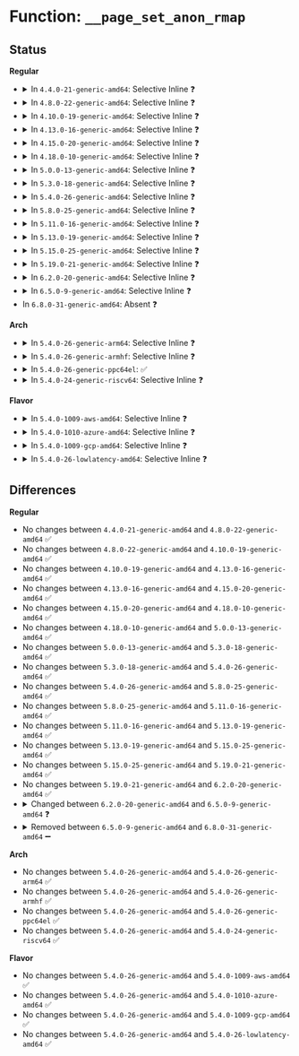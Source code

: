 # Function: <code>__page_set_anon_rmap</code>

## Status
<b>Regular</b>
<ul>
<li>
<details>
<summary>In <code>4.4.0-21-generic-amd64</code>: Selective Inline ❓</summary>

```c
void __page_set_anon_rmap(struct page * page, struct vm_area_struct * vma, long unsigned int address, int exclusive)
```

```json
{
  "name": "__page_set_anon_rmap",
  "collision_type": "Unique Static",
  "inline_type": "Selective",
  "funcs": [
    {
      "addr": 18446744071580722496,
      "name": "__page_set_anon_rmap",
      "external": false,
      "loc": "mm/rmap.c:1079",
      "file": "mm/rmap.c",
      "inline": "not declared, inlined",
      "caller_inline": [],
      "caller_func": [
        "mm/rmap.c:do_page_add_anon_rmap",
        "mm/rmap.c:page_add_new_anon_rmap"
      ]
    }
  ],
  "symbols": [
    {
      "addr": 18446744071580722496,
      "name": "__page_set_anon_rmap",
      "section": ".text",
      "bind": "STB_LOCAL",
      "size": 95
    }
  ]
}
```
</details>
</li>
<li>
<details>
<summary>In <code>4.8.0-22-generic-amd64</code>: Selective Inline ❓</summary>

```c
void __page_set_anon_rmap(struct page * page, struct vm_area_struct * vma, long unsigned int address, int exclusive)
```

```json
{
  "name": "__page_set_anon_rmap",
  "collision_type": "Unique Static",
  "inline_type": "Selective",
  "funcs": [
    {
      "addr": 18446744071580838464,
      "name": "__page_set_anon_rmap",
      "external": false,
      "loc": "mm/rmap.c:1118",
      "file": "mm/rmap.c",
      "inline": "not declared, inlined",
      "caller_inline": [],
      "caller_func": [
        "mm/rmap.c:page_add_new_anon_rmap",
        "mm/rmap.c:do_page_add_anon_rmap"
      ]
    }
  ],
  "symbols": [
    {
      "addr": 18446744071580838464,
      "name": "__page_set_anon_rmap",
      "section": ".text",
      "bind": "STB_LOCAL",
      "size": 111
    }
  ]
}
```
</details>
</li>
<li>
<details>
<summary>In <code>4.10.0-19-generic-amd64</code>: Selective Inline ❓</summary>

```c
void __page_set_anon_rmap(struct page * page, struct vm_area_struct * vma, long unsigned int address, int exclusive)
```

```json
{
  "name": "__page_set_anon_rmap",
  "collision_type": "Unique Static",
  "inline_type": "Selective",
  "funcs": [
    {
      "addr": 18446744071580909024,
      "name": "__page_set_anon_rmap",
      "external": false,
      "loc": "mm/rmap.c:1117",
      "file": "mm/rmap.c",
      "inline": "not declared, inlined",
      "caller_inline": [],
      "caller_func": [
        "mm/rmap.c:page_add_new_anon_rmap",
        "mm/rmap.c:do_page_add_anon_rmap"
      ]
    }
  ],
  "symbols": [
    {
      "addr": 18446744071580909024,
      "name": "__page_set_anon_rmap",
      "section": ".text",
      "bind": "STB_LOCAL",
      "size": 111
    }
  ]
}
```
</details>
</li>
<li>
<details>
<summary>In <code>4.13.0-16-generic-amd64</code>: Selective Inline ❓</summary>

```c
void __page_set_anon_rmap(struct page * page, struct vm_area_struct * vma, long unsigned int address, int exclusive)
```

```json
{
  "name": "__page_set_anon_rmap",
  "collision_type": "Unique Static",
  "inline_type": "Selective",
  "funcs": [
    {
      "addr": 18446744071580955504,
      "name": "__page_set_anon_rmap",
      "external": false,
      "loc": "mm/rmap.c:1020",
      "file": "mm/rmap.c",
      "inline": "not declared, inlined",
      "caller_inline": [],
      "caller_func": [
        "mm/rmap.c:page_add_new_anon_rmap",
        "mm/rmap.c:do_page_add_anon_rmap"
      ]
    }
  ],
  "symbols": [
    {
      "addr": 18446744071580955504,
      "name": "__page_set_anon_rmap",
      "section": ".text",
      "bind": "STB_LOCAL",
      "size": 112
    }
  ]
}
```
</details>
</li>
<li>
<details>
<summary>In <code>4.15.0-20-generic-amd64</code>: Selective Inline ❓</summary>

```c
void __page_set_anon_rmap(struct page * page, struct vm_area_struct * vma, long unsigned int address, int exclusive)
```

```json
{
  "name": "__page_set_anon_rmap",
  "collision_type": "Unique Static",
  "inline_type": "Selective",
  "funcs": [
    {
      "addr": 18446744071581056688,
      "name": "__page_set_anon_rmap",
      "external": false,
      "loc": "mm/rmap.c:1024",
      "file": "mm/rmap.c",
      "inline": "not declared, inlined",
      "caller_inline": [],
      "caller_func": [
        "mm/rmap.c:page_add_new_anon_rmap",
        "mm/rmap.c:do_page_add_anon_rmap"
      ]
    }
  ],
  "symbols": [
    {
      "addr": 18446744071581056688,
      "name": "__page_set_anon_rmap",
      "section": ".text",
      "bind": "STB_LOCAL",
      "size": 110
    }
  ]
}
```
</details>
</li>
<li>
<details>
<summary>In <code>4.18.0-10-generic-amd64</code>: Selective Inline ❓</summary>

```c
void __page_set_anon_rmap(struct page * page, struct vm_area_struct * vma, long unsigned int address, int exclusive)
```

```json
{
  "name": "__page_set_anon_rmap",
  "collision_type": "Unique Static",
  "inline_type": "Selective",
  "funcs": [
    {
      "addr": 18446744071581195488,
      "name": "__page_set_anon_rmap",
      "external": false,
      "loc": "mm/rmap.c:1025",
      "file": "mm/rmap.c",
      "inline": "not declared, inlined",
      "caller_inline": [],
      "caller_func": [
        "mm/rmap.c:page_add_new_anon_rmap",
        "mm/rmap.c:do_page_add_anon_rmap"
      ]
    }
  ],
  "symbols": [
    {
      "addr": 18446744071581195488,
      "name": "__page_set_anon_rmap",
      "section": ".text",
      "bind": "STB_LOCAL",
      "size": 112
    }
  ]
}
```
</details>
</li>
<li>
<details>
<summary>In <code>5.0.0-13-generic-amd64</code>: Selective Inline ❓</summary>

```c
void __page_set_anon_rmap(struct page * page, struct vm_area_struct * vma, long unsigned int address, int exclusive)
```

```json
{
  "name": "__page_set_anon_rmap",
  "collision_type": "Unique Static",
  "inline_type": "Selective",
  "funcs": [
    {
      "addr": 18446744071581278816,
      "name": "__page_set_anon_rmap",
      "external": false,
      "loc": "mm/rmap.c:1027",
      "file": "mm/rmap.c",
      "inline": "not declared, inlined",
      "caller_inline": [],
      "caller_func": [
        "mm/rmap.c:hugepage_add_new_anon_rmap",
        "mm/rmap.c:hugepage_add_anon_rmap",
        "mm/rmap.c:page_add_new_anon_rmap",
        "mm/rmap.c:do_page_add_anon_rmap"
      ]
    }
  ],
  "symbols": [
    {
      "addr": 18446744071581278816,
      "name": "__page_set_anon_rmap",
      "section": ".text",
      "bind": "STB_LOCAL",
      "size": 112
    }
  ]
}
```
</details>
</li>
<li>
<details>
<summary>In <code>5.3.0-18-generic-amd64</code>: Selective Inline ❓</summary>

```c
void __page_set_anon_rmap(struct page * page, struct vm_area_struct * vma, long unsigned int address, int exclusive)
```

```json
{
  "name": "__page_set_anon_rmap",
  "collision_type": "Unique Static",
  "inline_type": "Selective",
  "funcs": [
    {
      "addr": 18446744071581352960,
      "name": "__page_set_anon_rmap",
      "external": false,
      "loc": "mm/rmap.c:1028",
      "file": "mm/rmap.c",
      "inline": "not declared, inlined",
      "caller_inline": [],
      "caller_func": [
        "mm/rmap.c:hugepage_add_new_anon_rmap",
        "mm/rmap.c:hugepage_add_anon_rmap",
        "mm/rmap.c:page_add_new_anon_rmap",
        "mm/rmap.c:do_page_add_anon_rmap"
      ]
    }
  ],
  "symbols": [
    {
      "addr": 18446744071581352960,
      "name": "__page_set_anon_rmap",
      "section": ".text",
      "bind": "STB_LOCAL",
      "size": 109
    }
  ]
}
```
</details>
</li>
<li>
<details>
<summary>In <code>5.4.0-26-generic-amd64</code>: Selective Inline ❓</summary>

```c
void __page_set_anon_rmap(struct page * page, struct vm_area_struct * vma, long unsigned int address, int exclusive)
```

```json
{
  "name": "__page_set_anon_rmap",
  "collision_type": "Unique Static",
  "inline_type": "Selective",
  "funcs": [
    {
      "addr": 18446744071581412464,
      "name": "__page_set_anon_rmap",
      "external": false,
      "loc": "mm/rmap.c:1026",
      "file": "mm/rmap.c",
      "inline": "not declared, inlined",
      "caller_inline": [],
      "caller_func": [
        "mm/rmap.c:hugepage_add_new_anon_rmap",
        "mm/rmap.c:hugepage_add_anon_rmap",
        "mm/rmap.c:page_add_new_anon_rmap",
        "mm/rmap.c:do_page_add_anon_rmap"
      ]
    }
  ],
  "symbols": [
    {
      "addr": 18446744071581412464,
      "name": "__page_set_anon_rmap",
      "section": ".text",
      "bind": "STB_LOCAL",
      "size": 109
    }
  ]
}
```
</details>
</li>
<li>
<details>
<summary>In <code>5.8.0-25-generic-amd64</code>: Selective Inline ❓</summary>

```c
void __page_set_anon_rmap(struct page * page, struct vm_area_struct * vma, long unsigned int address, int exclusive)
```

```json
{
  "name": "__page_set_anon_rmap",
  "collision_type": "Unique Static",
  "inline_type": "Selective",
  "funcs": [
    {
      "addr": 18446744071581625151,
      "name": "__page_set_anon_rmap",
      "external": false,
      "loc": "mm/rmap.c:1039",
      "file": "mm/rmap.c",
      "inline": "not declared, inlined",
      "caller_inline": [
        "mm/rmap.c:hugepage_add_new_anon_rmap"
      ],
      "caller_func": [
        "mm/rmap.c:hugepage_add_anon_rmap",
        "mm/rmap.c:page_add_new_anon_rmap",
        "mm/rmap.c:do_page_add_anon_rmap"
      ]
    }
  ],
  "symbols": [
    {
      "addr": 18446744071581612656,
      "name": "__page_set_anon_rmap",
      "section": ".text",
      "bind": "STB_LOCAL",
      "size": 114
    }
  ]
}
```
</details>
</li>
<li>
<details>
<summary>In <code>5.11.0-16-generic-amd64</code>: Selective Inline ❓</summary>

```c
void __page_set_anon_rmap(struct page * page, struct vm_area_struct * vma, long unsigned int address, int exclusive)
```

```json
{
  "name": "__page_set_anon_rmap",
  "collision_type": "Unique Static",
  "inline_type": "Selective",
  "funcs": [
    {
      "addr": 18446744071581671391,
      "name": "__page_set_anon_rmap",
      "external": false,
      "loc": "mm/rmap.c:1039",
      "file": "mm/rmap.c",
      "inline": "not declared, inlined",
      "caller_inline": [
        "mm/rmap.c:hugepage_add_new_anon_rmap"
      ],
      "caller_func": [
        "mm/rmap.c:hugepage_add_anon_rmap",
        "mm/rmap.c:page_add_new_anon_rmap",
        "mm/rmap.c:do_page_add_anon_rmap"
      ]
    }
  ],
  "symbols": [
    {
      "addr": 18446744071581659936,
      "name": "__page_set_anon_rmap",
      "section": ".text",
      "bind": "STB_LOCAL",
      "size": 114
    }
  ]
}
```
</details>
</li>
<li>
<details>
<summary>In <code>5.13.0-19-generic-amd64</code>: Selective Inline ❓</summary>

```c
void __page_set_anon_rmap(struct page * page, struct vm_area_struct * vma, long unsigned int address, int exclusive)
```

```json
{
  "name": "__page_set_anon_rmap",
  "collision_type": "Unique Static",
  "inline_type": "Selective",
  "funcs": [
    {
      "addr": 18446744071581693615,
      "name": "__page_set_anon_rmap",
      "external": false,
      "loc": "mm/rmap.c:1043",
      "file": "mm/rmap.c",
      "inline": "not declared, inlined",
      "caller_inline": [
        "mm/rmap.c:hugepage_add_new_anon_rmap"
      ],
      "caller_func": [
        "mm/rmap.c:hugepage_add_anon_rmap",
        "mm/rmap.c:page_add_new_anon_rmap",
        "mm/rmap.c:do_page_add_anon_rmap"
      ]
    }
  ],
  "symbols": [
    {
      "addr": 18446744071581681664,
      "name": "__page_set_anon_rmap",
      "section": ".text",
      "bind": "STB_LOCAL",
      "size": 112
    }
  ]
}
```
</details>
</li>
<li>
<details>
<summary>In <code>5.15.0-25-generic-amd64</code>: Selective Inline ❓</summary>

```c
void __page_set_anon_rmap(struct page * page, struct vm_area_struct * vma, long unsigned int address, int exclusive)
```

```json
{
  "name": "__page_set_anon_rmap",
  "collision_type": "Unique Static",
  "inline_type": "Selective",
  "funcs": [
    {
      "addr": 18446744071581965759,
      "name": "__page_set_anon_rmap",
      "external": false,
      "loc": "mm/rmap.c:1044",
      "file": "mm/rmap.c",
      "inline": "not declared, inlined",
      "caller_inline": [
        "mm/rmap.c:hugepage_add_new_anon_rmap"
      ],
      "caller_func": [
        "mm/rmap.c:hugepage_add_anon_rmap",
        "mm/rmap.c:page_add_new_anon_rmap",
        "mm/rmap.c:do_page_add_anon_rmap"
      ]
    }
  ],
  "symbols": [
    {
      "addr": 18446744071581950944,
      "name": "__page_set_anon_rmap",
      "section": ".text",
      "bind": "STB_LOCAL",
      "size": 112
    }
  ]
}
```
</details>
</li>
<li>
<details>
<summary>In <code>5.19.0-21-generic-amd64</code>: Selective Inline ❓</summary>

```c
void __page_set_anon_rmap(struct page * page, struct vm_area_struct * vma, long unsigned int address, int exclusive)
```

```json
{
  "name": "__page_set_anon_rmap",
  "collision_type": "Unique Static",
  "inline_type": "Selective",
  "funcs": [
    {
      "addr": 18446744071582384273,
      "name": "__page_set_anon_rmap",
      "external": false,
      "loc": "mm/rmap.c:1129",
      "file": "mm/rmap.c",
      "inline": "not declared, inlined",
      "caller_inline": [
        "mm/rmap.c:hugepage_add_new_anon_rmap"
      ],
      "caller_func": [
        "mm/rmap.c:hugepage_add_anon_rmap",
        "mm/rmap.c:page_add_new_anon_rmap",
        "mm/rmap.c:page_add_anon_rmap"
      ]
    }
  ],
  "symbols": [
    {
      "addr": 18446744071582364608,
      "name": "__page_set_anon_rmap",
      "section": ".text",
      "bind": "STB_LOCAL",
      "size": 186
    }
  ]
}
```
</details>
</li>
<li>
<details>
<summary>In <code>6.2.0-20-generic-amd64</code>: Selective Inline ❓</summary>

```c
void __page_set_anon_rmap(struct page * page, struct vm_area_struct * vma, long unsigned int address, int exclusive)
```

```json
{
  "name": "__page_set_anon_rmap",
  "collision_type": "Unique Static",
  "inline_type": "Selective",
  "funcs": [
    {
      "addr": 18446744071582887935,
      "name": "__page_set_anon_rmap",
      "external": false,
      "loc": "mm/rmap.c:1146",
      "file": "mm/rmap.c",
      "inline": "not declared, inlined",
      "caller_inline": [
        "mm/rmap.c:hugepage_add_new_anon_rmap"
      ],
      "caller_func": [
        "mm/rmap.c:hugepage_add_anon_rmap",
        "mm/rmap.c:page_add_new_anon_rmap",
        "mm/rmap.c:page_add_anon_rmap"
      ]
    }
  ],
  "symbols": [
    {
      "addr": 18446744071582868112,
      "name": "__page_set_anon_rmap",
      "section": ".text",
      "bind": "STB_LOCAL",
      "size": 180
    }
  ]
}
```
</details>
</li>
<li>
<details>
<summary>In <code>6.5.0-9-generic-amd64</code>: Selective Inline ❓</summary>

```c
void __page_set_anon_rmap(struct folio * folio, struct page * page, struct vm_area_struct * vma, long unsigned int address, int exclusive)
```

```json
{
  "name": "__page_set_anon_rmap",
  "collision_type": "Unique Static",
  "inline_type": "Selective",
  "funcs": [
    {
      "addr": 18446744071583102807,
      "name": "__page_set_anon_rmap",
      "external": false,
      "loc": "mm/rmap.c:1144",
      "file": "mm/rmap.c",
      "inline": "not declared, inlined",
      "caller_inline": [
        "mm/rmap.c:hugepage_add_new_anon_rmap",
        "mm/rmap.c:hugepage_add_new_anon_rmap",
        "mm/rmap.c:folio_add_new_anon_rmap",
        "mm/rmap.c:folio_add_new_anon_rmap"
      ],
      "caller_func": [
        "mm/rmap.c:hugepage_add_anon_rmap",
        "mm/rmap.c:page_add_anon_rmap"
      ]
    }
  ],
  "symbols": [
    {
      "addr": 18446744071583083440,
      "name": "__page_set_anon_rmap",
      "section": ".text",
      "bind": "STB_LOCAL",
      "size": 143
    }
  ]
}
```
</details>
</li>
<li>
In <code>6.8.0-31-generic-amd64</code>: Absent ❓
</li>
</ul>
<b>Arch</b>
<ul>
<li>
<details>
<summary>In <code>5.4.0-26-generic-arm64</code>: Selective Inline ❓</summary>

```c
void __page_set_anon_rmap(struct page * page, struct vm_area_struct * vma, long unsigned int address, int exclusive)
```

```json
{
  "name": "__page_set_anon_rmap",
  "collision_type": "Unique Static",
  "inline_type": "Selective",
  "funcs": [
    {
      "addr": 18446603336492812224,
      "name": "__page_set_anon_rmap",
      "external": false,
      "loc": "mm/rmap.c:1026",
      "file": "mm/rmap.c",
      "inline": "not declared, inlined",
      "caller_inline": [],
      "caller_func": [
        "mm/rmap.c:hugepage_add_new_anon_rmap",
        "mm/rmap.c:hugepage_add_anon_rmap",
        "mm/rmap.c:page_add_new_anon_rmap",
        "mm/rmap.c:do_page_add_anon_rmap"
      ]
    }
  ],
  "symbols": [
    {
      "addr": 18446603336492812224,
      "name": "__page_set_anon_rmap",
      "section": ".text",
      "bind": "STB_LOCAL",
      "size": 156
    }
  ]
}
```
</details>
</li>
<li>
<details>
<summary>In <code>5.4.0-26-generic-armhf</code>: Selective Inline ❓</summary>

```c
void __page_set_anon_rmap(struct page * page, struct vm_area_struct * vma, long unsigned int address, int exclusive)
```

```json
{
  "name": "__page_set_anon_rmap",
  "collision_type": "Unique Static",
  "inline_type": "Selective",
  "funcs": [
    {
      "addr": 3226622428,
      "name": "__page_set_anon_rmap",
      "external": false,
      "loc": "mm/rmap.c:1026",
      "file": "mm/rmap.c",
      "inline": "not declared, inlined",
      "caller_inline": [],
      "caller_func": [
        "mm/rmap.c:page_add_new_anon_rmap",
        "mm/rmap.c:do_page_add_anon_rmap"
      ]
    }
  ],
  "symbols": [
    {
      "addr": 3226622428,
      "name": "__page_set_anon_rmap",
      "section": ".text",
      "bind": "STB_LOCAL",
      "size": 104
    }
  ]
}
```
</details>
</li>
<li>
<details>
<summary>In <code>5.4.0-26-generic-ppc64el</code>: ✅</summary>

```c
void __page_set_anon_rmap(struct page * page, struct vm_area_struct * vma, long unsigned int address, int exclusive)
```

```json
{
  "name": "__page_set_anon_rmap",
  "collision_type": "Unique Static",
  "inline_type": "No",
  "funcs": [
    {
      "addr": 13835058055286192096,
      "name": "__page_set_anon_rmap",
      "external": false,
      "loc": "mm/rmap.c:1026",
      "file": "mm/rmap.c",
      "inline": "seen, unknown",
      "caller_inline": [],
      "caller_func": [
        "mm/rmap.c:hugepage_add_new_anon_rmap",
        "mm/rmap.c:hugepage_add_anon_rmap",
        "mm/rmap.c:page_add_new_anon_rmap",
        "mm/rmap.c:do_page_add_anon_rmap"
      ]
    }
  ],
  "symbols": [
    {
      "addr": 13835058055286192096,
      "name": "__page_set_anon_rmap",
      "section": ".text",
      "bind": "STB_LOCAL",
      "size": 196
    }
  ]
}
```
</details>
</li>
<li>
<details>
<summary>In <code>5.4.0-24-generic-riscv64</code>: Selective Inline ❓</summary>

```c
void __page_set_anon_rmap(struct page * page, struct vm_area_struct * vma, long unsigned int address, int exclusive)
```

```json
{
  "name": "__page_set_anon_rmap",
  "collision_type": "Unique Static",
  "inline_type": "Selective",
  "funcs": [
    {
      "addr": 18446743936272773102,
      "name": "__page_set_anon_rmap",
      "external": false,
      "loc": "mm/rmap.c:1026",
      "file": "mm/rmap.c",
      "inline": "not declared, inlined",
      "caller_inline": [],
      "caller_func": [
        "mm/rmap.c:hugepage_add_new_anon_rmap",
        "mm/rmap.c:hugepage_add_anon_rmap",
        "mm/rmap.c:page_add_new_anon_rmap",
        "mm/rmap.c:do_page_add_anon_rmap"
      ]
    }
  ],
  "symbols": [
    {
      "addr": 18446743936272773102,
      "name": "__page_set_anon_rmap",
      "section": ".text",
      "bind": "STB_LOCAL",
      "size": 136
    }
  ]
}
```
</details>
</li>
</ul>
<b>Flavor</b>
<ul>
<li>
<details>
<summary>In <code>5.4.0-1009-aws-amd64</code>: Selective Inline ❓</summary>

```c
void __page_set_anon_rmap(struct page * page, struct vm_area_struct * vma, long unsigned int address, int exclusive)
```

```json
{
  "name": "__page_set_anon_rmap",
  "collision_type": "Unique Static",
  "inline_type": "Selective",
  "funcs": [
    {
      "addr": 18446744071581381312,
      "name": "__page_set_anon_rmap",
      "external": false,
      "loc": "mm/rmap.c:1026",
      "file": "mm/rmap.c",
      "inline": "not declared, inlined",
      "caller_inline": [],
      "caller_func": [
        "mm/rmap.c:hugepage_add_new_anon_rmap",
        "mm/rmap.c:hugepage_add_anon_rmap",
        "mm/rmap.c:page_add_new_anon_rmap",
        "mm/rmap.c:do_page_add_anon_rmap"
      ]
    }
  ],
  "symbols": [
    {
      "addr": 18446744071581381312,
      "name": "__page_set_anon_rmap",
      "section": ".text",
      "bind": "STB_LOCAL",
      "size": 109
    }
  ]
}
```
</details>
</li>
<li>
<details>
<summary>In <code>5.4.0-1010-azure-amd64</code>: Selective Inline ❓</summary>

```c
void __page_set_anon_rmap(struct page * page, struct vm_area_struct * vma, long unsigned int address, int exclusive)
```

```json
{
  "name": "__page_set_anon_rmap",
  "collision_type": "Unique Static",
  "inline_type": "Selective",
  "funcs": [
    {
      "addr": 18446744071581324192,
      "name": "__page_set_anon_rmap",
      "external": false,
      "loc": "mm/rmap.c:1026",
      "file": "mm/rmap.c",
      "inline": "not declared, inlined",
      "caller_inline": [],
      "caller_func": [
        "mm/rmap.c:hugepage_add_new_anon_rmap",
        "mm/rmap.c:hugepage_add_anon_rmap",
        "mm/rmap.c:page_add_new_anon_rmap",
        "mm/rmap.c:do_page_add_anon_rmap"
      ]
    }
  ],
  "symbols": [
    {
      "addr": 18446744071581324192,
      "name": "__page_set_anon_rmap",
      "section": ".text",
      "bind": "STB_LOCAL",
      "size": 109
    }
  ]
}
```
</details>
</li>
<li>
<details>
<summary>In <code>5.4.0-1009-gcp-amd64</code>: Selective Inline ❓</summary>

```c
void __page_set_anon_rmap(struct page * page, struct vm_area_struct * vma, long unsigned int address, int exclusive)
```

```json
{
  "name": "__page_set_anon_rmap",
  "collision_type": "Unique Static",
  "inline_type": "Selective",
  "funcs": [
    {
      "addr": 18446744071581372512,
      "name": "__page_set_anon_rmap",
      "external": false,
      "loc": "mm/rmap.c:1026",
      "file": "mm/rmap.c",
      "inline": "not declared, inlined",
      "caller_inline": [],
      "caller_func": [
        "mm/rmap.c:hugepage_add_new_anon_rmap",
        "mm/rmap.c:hugepage_add_anon_rmap",
        "mm/rmap.c:page_add_new_anon_rmap",
        "mm/rmap.c:do_page_add_anon_rmap"
      ]
    }
  ],
  "symbols": [
    {
      "addr": 18446744071581372512,
      "name": "__page_set_anon_rmap",
      "section": ".text",
      "bind": "STB_LOCAL",
      "size": 109
    }
  ]
}
```
</details>
</li>
<li>
<details>
<summary>In <code>5.4.0-26-lowlatency-amd64</code>: Selective Inline ❓</summary>

```c
void __page_set_anon_rmap(struct page * page, struct vm_area_struct * vma, long unsigned int address, int exclusive)
```

```json
{
  "name": "__page_set_anon_rmap",
  "collision_type": "Unique Static",
  "inline_type": "Selective",
  "funcs": [
    {
      "addr": 18446744071581436832,
      "name": "__page_set_anon_rmap",
      "external": false,
      "loc": "mm/rmap.c:1026",
      "file": "mm/rmap.c",
      "inline": "not declared, inlined",
      "caller_inline": [],
      "caller_func": [
        "mm/rmap.c:hugepage_add_new_anon_rmap",
        "mm/rmap.c:hugepage_add_anon_rmap",
        "mm/rmap.c:page_add_new_anon_rmap",
        "mm/rmap.c:do_page_add_anon_rmap"
      ]
    }
  ],
  "symbols": [
    {
      "addr": 18446744071581436832,
      "name": "__page_set_anon_rmap",
      "section": ".text",
      "bind": "STB_LOCAL",
      "size": 109
    }
  ]
}
```
</details>
</li>
</ul>

## Differences
<b>Regular</b>
<ul>
<li>
No changes between <code>4.4.0-21-generic-amd64</code> and <code>4.8.0-22-generic-amd64</code> ✅
</li>
<li>
No changes between <code>4.8.0-22-generic-amd64</code> and <code>4.10.0-19-generic-amd64</code> ✅
</li>
<li>
No changes between <code>4.10.0-19-generic-amd64</code> and <code>4.13.0-16-generic-amd64</code> ✅
</li>
<li>
No changes between <code>4.13.0-16-generic-amd64</code> and <code>4.15.0-20-generic-amd64</code> ✅
</li>
<li>
No changes between <code>4.15.0-20-generic-amd64</code> and <code>4.18.0-10-generic-amd64</code> ✅
</li>
<li>
No changes between <code>4.18.0-10-generic-amd64</code> and <code>5.0.0-13-generic-amd64</code> ✅
</li>
<li>
No changes between <code>5.0.0-13-generic-amd64</code> and <code>5.3.0-18-generic-amd64</code> ✅
</li>
<li>
No changes between <code>5.3.0-18-generic-amd64</code> and <code>5.4.0-26-generic-amd64</code> ✅
</li>
<li>
No changes between <code>5.4.0-26-generic-amd64</code> and <code>5.8.0-25-generic-amd64</code> ✅
</li>
<li>
No changes between <code>5.8.0-25-generic-amd64</code> and <code>5.11.0-16-generic-amd64</code> ✅
</li>
<li>
No changes between <code>5.11.0-16-generic-amd64</code> and <code>5.13.0-19-generic-amd64</code> ✅
</li>
<li>
No changes between <code>5.13.0-19-generic-amd64</code> and <code>5.15.0-25-generic-amd64</code> ✅
</li>
<li>
No changes between <code>5.15.0-25-generic-amd64</code> and <code>5.19.0-21-generic-amd64</code> ✅
</li>
<li>
No changes between <code>5.19.0-21-generic-amd64</code> and <code>6.2.0-20-generic-amd64</code> ✅
</li>
<li>
<details>
<summary>Changed between <code>6.2.0-20-generic-amd64</code> and <code>6.5.0-9-generic-amd64</code> ❓</summary>
<ul>
<li>
<b>Param added. </b>
<code>struct folio * folio</code>
</li>
<li>
<b>Param reordered. </b>
<code>page, vma, address, exclusive</code> ➡️ <code>folio, page, vma, address, exclusive</code>
</li>
</ul>
</details>
</li>
<li>
<details>
<summary>Removed between <code>6.5.0-9-generic-amd64</code> and <code>6.8.0-31-generic-amd64</code> ➖</summary>

```c
void __page_set_anon_rmap(struct folio * folio, struct page * page, struct vm_area_struct * vma, long unsigned int address, int exclusive)
```
</details>
</li>
</ul>
<b>Arch</b>
<ul>
<li>
No changes between <code>5.4.0-26-generic-amd64</code> and <code>5.4.0-26-generic-arm64</code> ✅
</li>
<li>
No changes between <code>5.4.0-26-generic-amd64</code> and <code>5.4.0-26-generic-armhf</code> ✅
</li>
<li>
No changes between <code>5.4.0-26-generic-amd64</code> and <code>5.4.0-26-generic-ppc64el</code> ✅
</li>
<li>
No changes between <code>5.4.0-26-generic-amd64</code> and <code>5.4.0-24-generic-riscv64</code> ✅
</li>
</ul>
<b>Flavor</b>
<ul>
<li>
No changes between <code>5.4.0-26-generic-amd64</code> and <code>5.4.0-1009-aws-amd64</code> ✅
</li>
<li>
No changes between <code>5.4.0-26-generic-amd64</code> and <code>5.4.0-1010-azure-amd64</code> ✅
</li>
<li>
No changes between <code>5.4.0-26-generic-amd64</code> and <code>5.4.0-1009-gcp-amd64</code> ✅
</li>
<li>
No changes between <code>5.4.0-26-generic-amd64</code> and <code>5.4.0-26-lowlatency-amd64</code> ✅
</li>
</ul>
